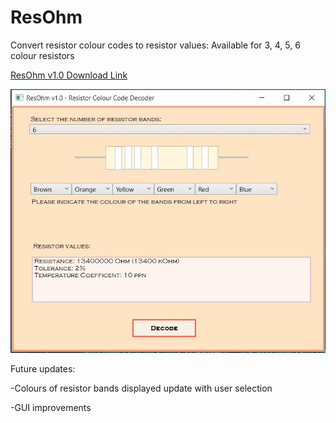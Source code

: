 # ResOhm
Convert resistor colour codes to resistor values: Available for 3, 4, 5, 6 colour resistors

[ResOhm v1.0 Download Link](/ResOhm/raw/master/ResOhm/ResOhm.exe)

![ResOhm v1.0](/ResOhm/ResOhm.JPG?raw=true)

Future updates:

-Colours of resistor bands displayed update with user selection

-GUI improvements
